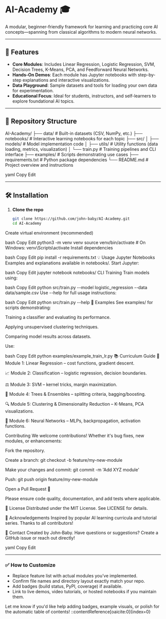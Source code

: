 # AI-Academy 🎓

A modular, beginner-friendly framework for learning and practicing core AI concepts—spanning from classical algorithms to modern neural networks.

---

## 🚀 Features

- **Core Modules**: Includes Linear Regression, Logistic Regression, SVM, Decision Trees, K-Means, PCA, and Feedforward Neural Networks.
- **Hands-On Demos**: Each module has Jupyter notebooks with step-by-step explanations and interactive visualizations.
- **Data Playground**: Sample datasets and tools for loading your own data for experimentation.
- **Educational Focus**: Ideal for students, instructors, and self-learners to explore foundational AI topics.

---

## 📂 Repository Structure

AI-Academy/
├── data/ # Built-in datasets (CSV, NumPy, etc.)
├── notebooks/ # Interactive learning notebooks for each topic
├── src/
│ ├── models/ # Model implementation code
│ ├── utils/ # Utility functions (data loading, metrics, visualization)
│ └── train.py # Training pipelines and CLI interface
├── examples/ # Scripts demonstrating use cases
├── requirements.txt # Python package dependencies
└── README.md # Project overview and instructions

yaml
Copy
Edit

---

## 🛠️ Installation

1. **Clone the repo**
   ```bash
   git clone https://github.com/john-baby/AI-Academy.git
   cd AI-Academy
Create virtual environment (recommended)

bash
Copy
Edit
python3 -m venv venv
source venv/bin/activate  # On Windows: venv\Scripts\activate
Install dependencies

bash
Copy
Edit
pip install -r requirements.txt
💡 Usage
Jupyter Notebooks
Examples and explanations available in notebooks/. Start Jupyter:

bash
Copy
Edit
jupyter notebook notebooks/
CLI Training
Train models using:

bash
Copy
Edit
python src/train.py --model logistic_regression --data data/sample.csv
Use --help for full usage instructions:

bash
Copy
Edit
python src/train.py --help
🧪 Examples
See examples/ for scripts demonstrating:

Training a classifier and evaluating its performance.

Applying unsupervised clustering techniques.

Comparing model results across datasets.

Use:

bash
Copy
Edit
python examples/example_train_lr.py
📚 Curriculum Guide
🧠 Module 1: Linear Regression – cost functions, gradient descent.

📈 Module 2: Classification – logistic regression, decision boundaries.

⚖️ Module 3: SVM – kernel tricks, margin maximization.

🌳 Module 4: Trees & Ensembles – splitting criteria, bagging/boosting.

🔍 Module 5: Clustering & Dimensionality Reduction – K-Means, PCA visualizations.

🧩 Module 6: Neural Networks – MLPs, backpropagation, activation functions.

Contributing
We welcome contributions! Whether it's bug fixes, new modules, or enhancements:

Fork the repository.

Create a branch: git checkout -b feature/my-new-module

Make your changes and commit: git commit -m 'Add XYZ module'

Push: git push origin feature/my-new-module

Open a Pull Request 🎉

Please ensure code quality, documentation, and add tests where applicable.

📄 License
Distributed under the MIT License. See LICENSE for details.

🙌 Acknowledgements
Inspired by popular AI learning curricula and tutorial series. Thanks to all contributors!

🔗 Contact
Created by John‑Baby.
Have questions or suggestions? Create a GitHub issue or reach out directly!

yaml
Copy
Edit

---

### ✅ How to Customize

- Replace feature list with actual modules you’ve implemented.
- Confirm file names and directory layout exactly match your repo.
- Add badges (build status, PyPI, coverage) if available.
- Link to live demos, video tutorials, or hosted notebooks if you maintain them.

Let me know if you'd like help adding badges, example visuals, or polish for the automatic table of contents!
::contentReference[oaicite:0]{index=0}
